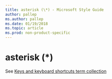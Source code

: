 ```yaml
---
title: asterisk (\*) - Microsoft Style Guide
author: pallep
ms.author: pallep
ms.date: 01/19/2018
ms.topic: article
ms.prod: non-product-specific
---
```


# asterisk (\*)

See [Keys and keyboard shortcuts term collection](~/a-z-word-list-term-collections/term-collections/keys-keyboard-shortcuts.md)

